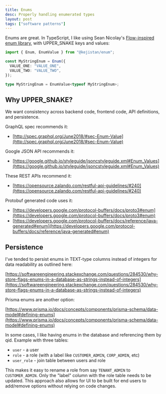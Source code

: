 ```yaml
---
title: Enums
desc: Properly handling enumerated types
layout: post
tags: ["software patterns"]
---
```


Enums are great. In TypeScript, I like using Sean Nicolay's [Flow-inspired enum library](https://github.com/kejistan/enum), with UPPER_SNAKE keys and values:

```typescript
import { Enum, EnumValue } from "@kejistan/enum";

const MyStringEnum = Enum({
  VALUE_ONE: "VALUE_ONE",
  VALUE_TWO: "VALUE_TWO",
});

type MyStringEnum = EnumValue<typeof MyStringEnum>;
```

## Why UPPER_SNAKE?

We want consistency across backend code, frontend code, API definitions, and persistence.

GraphQL spec recommends it:

- [http://spec.graphql.org/June2018/#sec-Enum-Value](http://spec.graphql.org/June2018/#sec-Enum-Value)

Google JSON API recommends it:

- [https://google.github.io/styleguide/jsoncstyleguide.xml#Enum_Values](https://google.github.io/styleguide/jsoncstyleguide.xml#Enum_Values)

These REST APIs recommend it:

- [https://opensource.zalando.com/restful-api-guidelines/#240](https://opensource.zalando.com/restful-api-guidelines/#240)

Protobuf generated code uses it:

- [https://developers.google.com/protocol-buffers/docs/proto3#enum](https://developers.google.com/protocol-buffers/docs/proto3#enum)
- [https://developers.google.com/protocol-buffers/docs/reference/java-generated#enum](https://developers.google.com/protocol-buffers/docs/reference/java-generated#enum)

## Persistence

I've tended to persist enums in TEXT-type columns instead of integers for data readability as outlined here:

[https://softwareengineering.stackexchange.com/questions/284530/why-store-flags-enums-in-a-database-as-strings-instead-of-integers](https://softwareengineering.stackexchange.com/questions/284530/why-store-flags-enums-in-a-database-as-strings-instead-of-integers)

Prisma enums are another option:

[https://www.prisma.io/docs/concepts/components/prisma-schema/data-model#defining-enums](https://www.prisma.io/docs/concepts/components/prisma-schema/data-model#defining-enums)

In some cases, I like having enums in the database and referencing them by qid. Example with three tables:

- `user` - a user
- `role` - a role (with a label like `CUSTOMER_ADMIN`, `CORP_ADMIN`, etc)
- `user_role` - join table between users and role

This makes it easy to rename a role from say `TENANT_ADMIN` to `CUSTOMER_ADMIN`. Only the "label" column with the role table needs to be updated. This approach also allows for UI to be built for end users to add/remove options without relying on code changes.
